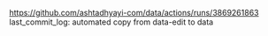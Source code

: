 https://github.com/ashtadhyayi-com/data/actions/runs/3869261863
last_commit_log: automated copy from data-edit to data
